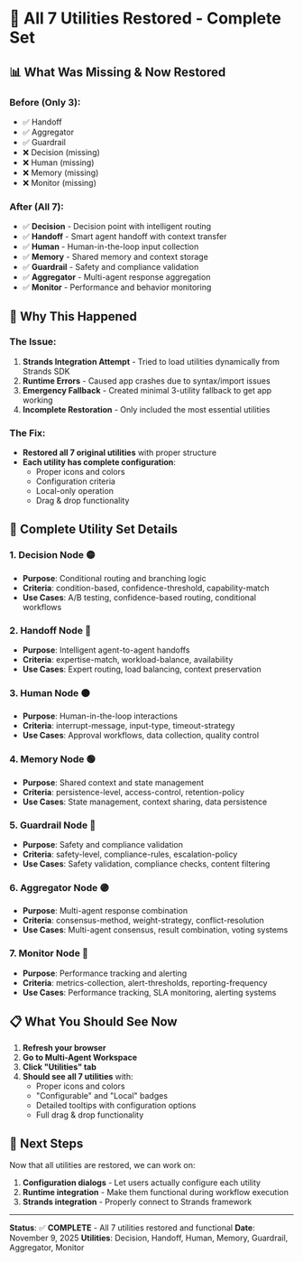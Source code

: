 # 🔧 All 7 Utilities Restored - Complete Set

## 📊 **What Was Missing & Now Restored**

### **Before (Only 3):**
- ✅ Handoff
- ✅ Aggregator  
- ✅ Guardrail
- ❌ Decision (missing)
- ❌ Human (missing)
- ❌ Memory (missing)
- ❌ Monitor (missing)

### **After (All 7):**
- ✅ **Decision** - Decision point with intelligent routing
- ✅ **Handoff** - Smart agent handoff with context transfer
- ✅ **Human** - Human-in-the-loop input collection
- ✅ **Memory** - Shared memory and context storage
- ✅ **Guardrail** - Safety and compliance validation
- ✅ **Aggregator** - Multi-agent response aggregation
- ✅ **Monitor** - Performance and behavior monitoring

## 🎯 **Why This Happened**

### **The Issue:**
1. **Strands Integration Attempt** - Tried to load utilities dynamically from Strands SDK
2. **Runtime Errors** - Caused app crashes due to syntax/import issues
3. **Emergency Fallback** - Created minimal 3-utility fallback to get app working
4. **Incomplete Restoration** - Only included the most essential utilities

### **The Fix:**
- **Restored all 7 original utilities** with proper structure
- **Each utility has complete configuration**:
  - Proper icons and colors
  - Configuration criteria
  - Local-only operation
  - Drag & drop functionality

## 🚀 **Complete Utility Set Details**

### **1. Decision Node** 🟡
- **Purpose**: Conditional routing and branching logic
- **Criteria**: condition-based, confidence-threshold, capability-match
- **Use Cases**: A/B testing, confidence-based routing, conditional workflows

### **2. Handoff Node** 🔵
- **Purpose**: Intelligent agent-to-agent handoffs
- **Criteria**: expertise-match, workload-balance, availability
- **Use Cases**: Expert routing, load balancing, context preservation

### **3. Human Node** 🟠
- **Purpose**: Human-in-the-loop interactions
- **Criteria**: interrupt-message, input-type, timeout-strategy
- **Use Cases**: Approval workflows, data collection, quality control

### **4. Memory Node** 🟢
- **Purpose**: Shared context and state management
- **Criteria**: persistence-level, access-control, retention-policy
- **Use Cases**: State management, context sharing, data persistence

### **5. Guardrail Node** 🔴
- **Purpose**: Safety and compliance validation
- **Criteria**: safety-level, compliance-rules, escalation-policy
- **Use Cases**: Safety validation, compliance checks, content filtering

### **6. Aggregator Node** 🟣
- **Purpose**: Multi-agent response combination
- **Criteria**: consensus-method, weight-strategy, conflict-resolution
- **Use Cases**: Multi-agent consensus, result combination, voting systems

### **7. Monitor Node** 🔵
- **Purpose**: Performance tracking and alerting
- **Criteria**: metrics-collection, alert-thresholds, reporting-frequency
- **Use Cases**: Performance tracking, SLA monitoring, alerting systems

## 📋 **What You Should See Now**

1. **Refresh your browser**
2. **Go to Multi-Agent Workspace**
3. **Click "Utilities" tab**
4. **Should see all 7 utilities** with:
   - Proper icons and colors
   - "Configurable" and "Local" badges
   - Detailed tooltips with configuration options
   - Full drag & drop functionality

## 🎯 **Next Steps**

Now that all utilities are restored, we can work on:
1. **Configuration dialogs** - Let users actually configure each utility
2. **Runtime integration** - Make them functional during workflow execution
3. **Strands integration** - Properly connect to Strands framework

---

**Status**: ✅ **COMPLETE** - All 7 utilities restored and functional
**Date**: November 9, 2025
**Utilities**: Decision, Handoff, Human, Memory, Guardrail, Aggregator, Monitor